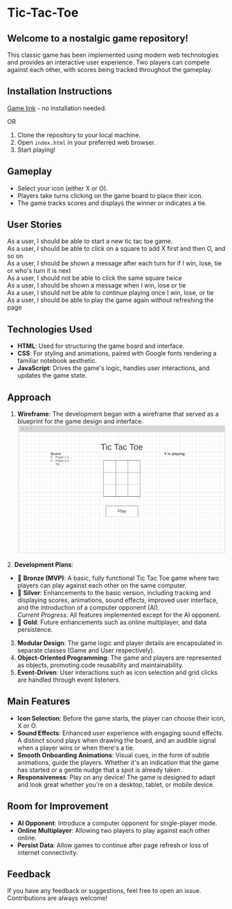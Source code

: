 # Tic-Tac-Toe
## Welcome to a nostalgic game repository! 
This classic game has been implemented using modern web technologies and provides an interactive user experience. Two players can compete against each other, with scores being tracked throughout the gameplay.

## Installation Instructions
[Game link](https://gabrielleynara.github.io/tic-tac-toe/) - no installation needed.  

OR
1. Clone the repository to your local machine.
2. Open `index.html` in your preferred web browser.  
3. Start playing!

## Gameplay
* Select your icon (either X or O).  
* Players take turns clicking on the game board to place their icon.  
* The game tracks scores and displays the winner or indicates a tie.

## User Stories
As a user, I should be able to start a new tic tac toe game.  
As a user, I should be able to click on a square to add X first and then O, and so on  
As a user, I should be shown a message after each turn for if I win, lose, tie or who's turn it is next  
As a user, I should not be able to click the same square twice  
As a user, I should be shown a message when I win, lose or tie  
As a user, I should not be able to continue playing once I win, lose, or tie  
As a user, I should be able to play the game again without refreshing the page

## Technologies Used
* **HTML**: Used for structuring the game board and interface.
* **CSS**: For styling and animations, paired with Google fonts rendering a familiar notebook aesthetic.
* **JavaScript**: Drives the game's logic, handles user interactions, and updates the game state.

## Approach
1. **Wireframe**: The development began with a wireframe that served as a blueprint for the game design and interface.
![alt text][wireframe]

[wireframe]: https://github.com/GabrielleYnara/tic-tac-toe/blob/main/img/wireframe.png "Game Wireframe picture"
2. **Development Plans**:
* 🥉 **Bronze (MVP)**: A basic, fully functional Tic Tac Toe game where two players can play against each other on the same computer.
* 🥈 **Silver**: Enhancements to the basic version, including tracking and displaying scores, animations, sound effects, improved user interface, and the introduction of a computer opponent (AI).  
_Current Progress_: All features implemented except for the AI opponent.
* 🥇 **Gold**: Future enhancements such as online multiplayer, and data persistence.
3. **Modular Design**: The game logic and player details are encapsulated in separate classes (Game and User respectively).
4. **Object-Oriented Programming**: The game and players are represented as objects, promoting code reusability and maintainability.
5. **Event-Driven**: User interactions such as icon selection and grid clicks are handled through event listeners.

## Main Features
* **Icon Selection**: Before the game starts, the player can choose their icon, X or O.
* **Sound Effects**: Enhanced user experience with engaging sound effects. A distinct sound plays when drawing the board, and an audible signal when a player wins or when there's a tie.
* **Smooth Onboarding Animations**: Visual cues, in the form of subtle animations, guide the players. Whether it's an indication that the game has started or a gentle nudge that a spot is already taken.
* **Responsiveness**: Play on any device! The game is designed to adapt and look great whether you're on a desktop, tablet, or mobile device.

## Room for Improvement
* **AI Opponent**: Introduce a computer opponent for single-player mode.
* **Online Multiplayer**: Allowing two players to play against each other online.
* **Persist Data**: Allow games to continue after page refresh or loss of internet connectivity.

## Feedback
If you have any feedback or suggestions, feel free to open an issue. Contributions are always welcome!
